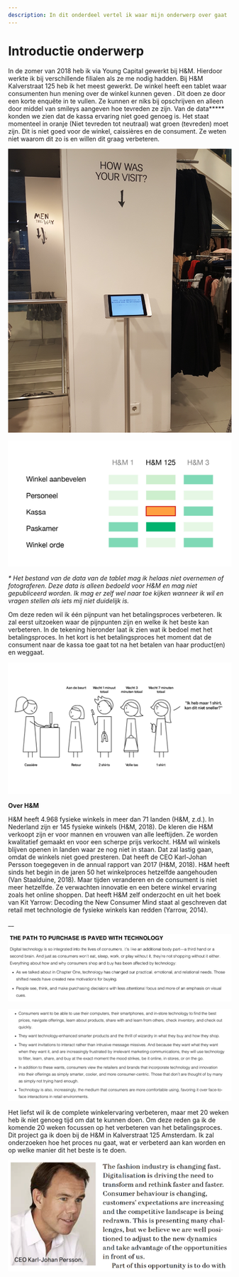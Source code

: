 ```yaml
---
description: In dit onderdeel vertel ik waar mijn onderwerp over gaat
---
```


# Introductie onderwerp

In de zomer van 2018 heb ik via Young Capital gewerkt bij H&M. Hierdoor werkte ik bij verschillende filialen als ze me nodig hadden. Bij H&M Kalverstraat 125 heb ik het meest gewerkt. De winkel heeft een tablet waar consumenten hun mening over de winkel kunnen geven . Dit doen ze door een korte enquête in te vullen. Ze kunnen er niks bij opschrijven en alleen door middel van smileys aangeven hoe tevreden ze zijn. Van de data**\*** konden we zien dat de kassa ervaring niet goed genoeg is. Het staat momenteel in oranje \(Niet tevreden tot neutraal\) wat groen \(tevreden\) moet zijn. Dit is niet goed voor de winkel, caissières en de consument. Ze weten niet waarom dit zo is en willen dit graag verbeteren. 

![De tablet dat reviews verzamelt over de winkel](../../.gitbook/assets/feedback-sturen-2-01.jpg)

![Voorbeeld resultaten van de tablet](../../.gitbook/assets/resultaat-voorbeeld.jpg)

_\* Het bestand van de data van de tablet mag ik helaas niet overnemen of fotograferen. Deze data is alleen bedoeld voor H&M en mag niet gepubliceerd worden. Ik mag er zelf wel naar toe kijken wanneer ik wil en vragen stellen als iets mij niet duidelijk is._ 

Om deze reden wil ik één pijnpunt van het betalingsproces verbeteren. Ik zal eerst uitzoeken waar de pijnpunten zijn en welke ik het beste kan verbeteren. In de tekening hieronder laat ik zien wat ik bedoel met het betalingsproces. In het kort is het betalingsproces het moment dat de consument naar de kassa toe gaat tot na het betalen van haar product\(en\) en weggaat. 

![Wat ik versta onder betalingsproces](../../.gitbook/assets/betalingsproces.jpg)

**Over H&M** 

H&M heeft 4.968 fysieke winkels in meer dan 71 landen \(H&M, z.d.\). In Nederland zijn er 145 fysieke winkels \(H&M, 2018\). De kleren die H&M verkoopt zijn er voor mannen en vrouwen van alle leeftijden. Ze worden kwalitatief gemaakt en voor een scherpe prijs verkocht. H&M wil winkels blijven openen in landen waar ze nog niet in staan. Dat zal lastig gaan, omdat de winkels niet goed presteren. Dat heeft de CEO Karl-Johan Persson toegegeven in de annual rapport van 2017 \(H&M, 2018\). H&M heeft sinds het begin in de jaren 50 het winkelproces hetzelfde aangehouden \(Van Staalduine, 2018\). Maar tijden veranderen en de consument is niet meer hetzelfde. Ze verwachten innovatie en een betere winkel ervaring zoals het online shoppen. Dat heeft H&M zelf onderzocht en uit het boek van Kit Yarrow: Decoding the New Consumer Mind staat al geschreven dat retail met technologie de fysieke winkels kan redden \(Yarrow, 2014\). 

\_\_

![](../../.gitbook/assets/2.1-kit-yarrow-zegt-retail-met-technology-is-beter.png)

![Chapter 4: Technovation - Decoding the New Consumer Mind van Kit Yarrow](../../.gitbook/assets/2.2-kit-yarrow-zegt-retail-met-technology-is-beter.png)

Het liefst wil ik de complete winkelervaring verbeteren, maar met 20 weken heb ik niet genoeg tijd om dat te kunnen doen. Om deze reden ga ik de komende 20 weken focussen op het verbeteren van het betalingsproces. Dit project ga ik doen bij de H&M in Kalverstraat 125 Amsterdam. Ik zal onderzoeken hoe het proces nu gaat, wat er verbeterd aan kan worden en op welke manier dit het beste is te doen.

![Quote van CEO Karl-Johan Persson van het Annual report 2017 \(H&amp;M, 2018\)](../../.gitbook/assets/schermafbeelding-2019-02-16-om-11.04.32.png)

